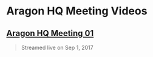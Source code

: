 # Aragon HQ Meeting Videos

## [**Aragon HQ Meeting 01**](https://www.youtube.com/watch?v=_cJt8P4B8O8)
> Streamed live on Sep 1, 2017
